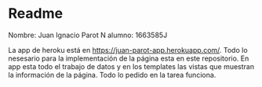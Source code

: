 # Readme

Nombre: Juan Ignacio Parot
N alumno: 1663585J

La app de heroku está en https://juan-parot-app.herokuapp.com/. Todo lo nesesario para la implementación de la página esta en este repositorio. En app esta todo el trabajo de datos y en los templates las vistas que muestran la información de la página. Todo lo pedido en la tarea funciona.

